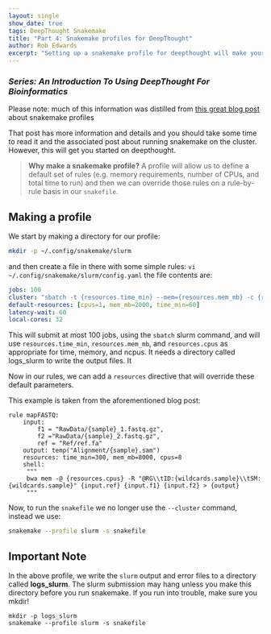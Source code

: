 ```yaml
---
layout: single
show_date: true
tags: DeepThought Snakemake
title: "Part 4: Snakemake profiles for DeepThought"
author: Rob Edwards
excerpt: "Setting up a snakemake profile for deepthought will make your life much easier"
---
```


### _Series: An Introduction To Using DeepThought For Bioinformatics_


Please note: much of this information was distilled from [this great blog post](https://www.sichong.site/2020/02/25/snakemake-and-slurm-how-to-manage-workflow-with-resource-constraint-on-hpc/) about snakemake profiles

That post has more information and details and you should take some time to read it and the associated post about running snakemake on the cluster. However, this will get you started on deepthought.

> **Why make a snakemake profile?** A profile will allow us to define a default set of rules (e.g. memory requirements, number of CPUs, and total time to run) and then we can override those rules on a rule-by-rule basis in our `snakefile`.

## Making a profile

We start by making a directory for our profile:

```bash
mkdir -p ~/.config/snakemake/slurm
```

and then create a file in there with some simple rules: `vi ~/.config/snakemake/slurm/config.yaml` the file contents are: 

```yaml
jobs: 100
cluster: "sbatch -t {resources.time_min} --mem={resources.mem_mb} -c {resources.cpus} -o logs_slurm/{rule}_{jobid}.out -e logs_slurm/{rule}_{jobid}.err "
default-resources: [cpus=1, mem_mb=2000, time_min=60]
latency-wait: 60
local-cores: 32
```

This will submit at most 100 jobs, using the `sbatch` slurm command, and will use `resources.time_min`, `resources.mem_mb`, and `resources.cpus` as appropriate for time, memory, and ncpus. It needs a directory called logs_slurm to write the output files. It 


Now in our rules, we can add a `resources` directive that will override these default parameters.

This example is taken from the aforementioned blog post:

```
rule mapFASTQ:
    input: 
        f1 = "RawData/{sample}_1.fastq.gz", 
        f2 ="RawData/{sample}_2.fastq.gz", 
        ref = "Ref/ref.fa"
    output: temp("Alignment/{sample}.sam")
    resources: time_min=300, mem_mb=8000, cpus=8
    shell:
     """
     bwa mem -@ {resources.cpus} -R "@RG\\tID:{wildcards.sample}\\tSM:{wildcards.sample}" {input.ref} {input.f1} {input.f2} > {output}
     """
```

Now, to run the `snakefile` we no longer use the `--cluster` command, instead we use:

```bash
snakemake --profile slurm -s snakefile
```

## Important Note

In the above profile, we write the `slurm` output and error files to a directory called **logs_slurm**. The slurm submission may hang unless you make this directory before you run snakemake. If you run into trouble, make sure you mkdir!

```
mkdir -p logs_slurm
snakemake --profile slurm -s snakefile
```

